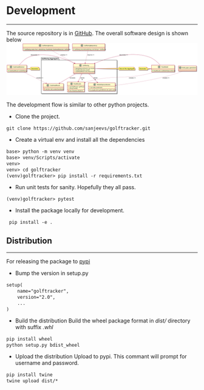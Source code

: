 # Development
---------------
The source repository is in [GitHub](https://github.com/sanjeevs/golftracker). 
The overall software design is shown below ![ArchDiagram](images/sw_top_level.svg)

The development flow is similar to other python projects.
* Clone the project.

```
git clone https://github.com/sanjeevs/golftracker.git
```

* Create a virtual env and install all the dependencies

```
base> python -m venv venv
base> venv/Scripts/activate
venv>
venv> cd golftracker
(venv)golftracker> pip install -r requirements.txt
```

* Run unit tests for sanity. Hopefully they all pass.

```
(venv)golftracker> pytest
```

* Install the package locally for development.

```
 pip install -e .
```

## Distribution
------------------------
For releasing the package to [pypi](https://pypi.org/project/golftracker/)

* Bump the version in setup.py

```
setup(
    name="golftracker",
    version="2.0",
    ...
)
```

* Build the distribution
Build the wheel package format in *dist/* directory with suffix *.whl*

```commandline
pip install wheel
python setup.py bdist_wheel
```

* Upload the distribution
Upload to pypi. This commant will prompt for username and password.

```commandline
pip install twine
twine upload dist/*
```


